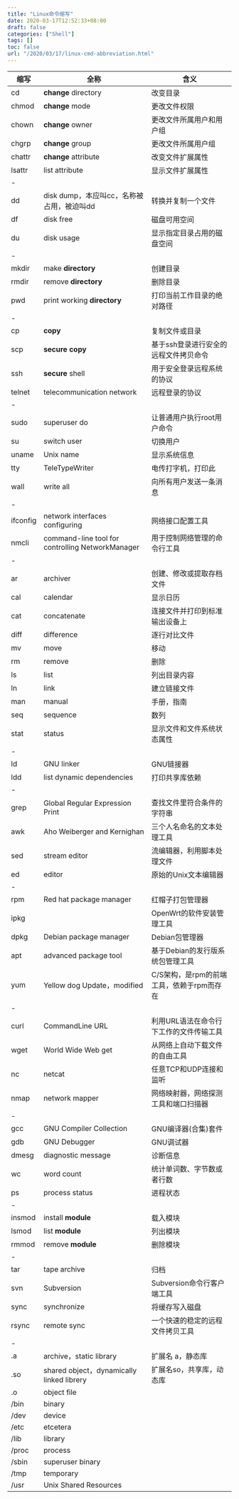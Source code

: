 ```yaml
---
title: "Linux命令缩写"
date: 2020-03-17T12:52:33+08:00
draft: false
categories: ["Shell"]
tags: []
toc: false
url: "/2020/03/17/linux-cmd-abbreviation.html"
---
```


| 缩写     | 全称                                             | 含义                                      |
| -------- | ------------------------------------------------ | ----------------------------------------- |
| cd       | **change** directory                             | 改变目录                                  |
| chmod    | **change** mode                                  | 更改文件权限                              |
| chown    | **change** owner                                 | 更改文件所属用户和用户组                  |
| chgrp    | **change** group                                 | 更改文件所属用户组                        |
| chattr   | **change** attribute                             | 改变文件扩展属性                          |
| lsattr   | list attribute                                   | 显示文件扩展属性                          |
| -        |                                                  |                                           |
| dd       | disk dump，本应叫cc，名称被占用，被迫叫dd        | 转换并复制一个文件                        |
| df       | disk free                                        | 磁盘可用空间                              |
| du       | disk usage                                       | 显示指定目录占用的磁盘空间                |
| -        |                                                  |                                           |
| mkdir    | make **directory**                               | 创建目录                                  |
| rmdir    | remove **directory**                             | 删除目录                                  |
| pwd      | print working **directory**                      | 打印当前工作目录的绝对路径                |
| -        |                                                  |                                           |
| cp       | **copy**                                         | 复制文件或目录                            |
| scp      | **secure** **copy**                              | 基于ssh登录进行安全的远程文件拷贝命令     |
| ssh      | **secure** shell                                 | 用于安全登录远程系统的协议                |
| telnet   | telecommunication network                        | 远程登录的协议                            |
| -        |                                                  |                                           |
| sudo     | superuser do                                     | 让普通用户执行root用户命令                |
| su       | switch user                                      | 切换用户                                  |
| uname    | Unix name                                        | 显示系统信息                              |
| tty      | TeleTypeWriter                                   | 电传打字机，打印此                        |
| wall     | write all                                        | 向所有用户发送一条消息                    |
| -        |                                                  |                                           |
| ifconfig | network interfaces configuring                   | 网络接口配置工具                          |
| nmcli    | command-line tool for controlling NetworkManager | 用于控制网络管理的命令行工具              |
| -        |                                                  |                                           |
| ar       | archiver                                         | 创建、修改或提取存档文件                  |
| cal      | calendar                                         | 显示日历                                  |
| cat      | concatenate                                      | 连接文件并打印到标准输出设备上            |
| diff     | difference                                       | 逐行对比文件                              |
| mv       | move                                             | 移动                                      |
| rm       | remove                                           | 删除                                      |
| ls       | list                                             | 列出目录内容                              |
| ln       | link                                             | 建立链接文件                              |
| man      | manual                                           | 手册，指南                                |
| seq      | sequence                                         | 数列                                      |
| stat     | status                                           | 显示文件和文件系统状态属性                |
| -        |                                                  |                                           |
| ld       | GNU linker                                       | GNU链接器                                 |
| ldd      | list dynamic dependencies                        | 打印共享库依赖                            |
| -        |                                                  |                                           |
| grep     | Global Regular Expression Print                  | 查找文件里符合条件的字符串                |
| awk      | Aho Weiberger and Kernighan                      | 三个人名命名的文本处理工具                |
| sed      | stream editor                                    | 流编辑器，利用脚本处理文件                |
| ed       | editor                                           | 原始的Unix文本编辑器                      |
| -        |                                                  |                                           |
| rpm      | Red hat package manager                          | 红帽子打包管理器                          |
| ipkg     |                                                  | OpenWrt的软件安装管理工具                 |
| dpkg     | Debian package manager                           | Debian包管理器                            |
| apt      | advanced package tool                            | 基于Debian的发行版系统包管理工具          |
| yum      | Yellow dog Update，modified                      | C/S架构，是rpm的前端工具，依赖于rpm而存在 |
| -        |                                                  |                                           |
| curl     | CommandLine URL                                  | 利用URL语法在命令行下工作的文件传输工具   |
| wget     | World Wide Web get                               | 从网络上自动下载文件的自由工具            |
| nc       | netcat                                           | 任意TCP和UDP连接和监听                    |
| nmap     | network mapper                                   | 网络映射器，网络探测工具和端口扫描器      |
| -        |                                                  |                                           |
| gcc      | GNU Compiler Collection                          | GNU编译器(合集)套件                       |
| gdb      | GNU Debugger                                     | GNU调试器                                 |
| dmesg    | diagnostic message                               | 诊断信息                                  |
| wc       | word count                                       | 统计单词数、字节数或者行数                |
| ps       | process status                                   | 进程状态                                  |
| -        |                                                  |                                           |
| insmod   | install **module**                               | 载入模块                                  |
| lsmod    | list **module**                                  | 列出模块                                  |
| rmmod    | remove **module**                                | 删除模块                                  |
| -        |                                                  |                                           |
| tar      | tape archive                                     | 归档                                      |
| svn      | Subversion                                       | Subversion命令行客户端工具                |
| sync     | synchronize                                      | 将缓存写入磁盘                            |
| rsync    | remote sync                                      | 一个快速的稳定的远程文件拷贝工具          |
| -        |                                                  |                                           |
| .a       | archive，static library                          | 扩展名 a，静态库                          |
| .so      | shared object，dynamically linked librery        | 扩展名so，共享库，动态库                  |
| .o       | object file                                      |                                           |
| /bin     | binary                                           |                                           |
| /dev     | device                                           |                                           |
| /etc     | etcetera                                         |                                           |
| /lib     | library                                          |                                           |
| /proc    | process                                          |                                           |
| /sbin    | superuser binary                                 |                                           |
| /tmp     | temporary                                        |                                           |
| /usr     | Unix Shared Resources                            |                                           |

